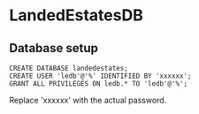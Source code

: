 LandedEstatesDB
===============


## Database setup

```
CREATE DATABASE landedestates;
CREATE USER 'ledb'@'%' IDENTIFIED BY 'xxxxxx';
GRANT ALL PRIVILEGES ON ledb.* TO 'ledb'@'%';
```

Replace 'xxxxxx' with the actual password.